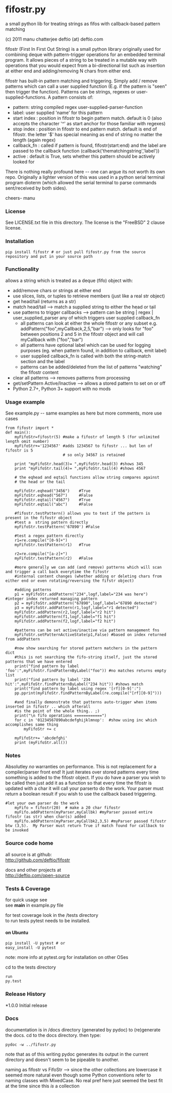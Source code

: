 # fifostr.py
    
a small python lib for treating strings as fifos with callback-based pattern matching

(c) 2011 manu chatterjee    deftio (at) deftio.com

fifostr (First In First Out String) is a small python library originally used for combining deque with pattern-trigger operations for an embedded terminal program.  It allows pieces of a string to be treated in a mutable way with operations that you would expect from a bi-directional list such as insertion at either end and adding/removing N chars from either end.  

fifostr has built-in pattern matching and triggering.  Simply add / remove patterns which can call a user supplied function (E.g. if the pattern is "seen" then trigger the function).  Patterns can be strings, regexes or user-supplied-functions. A pattern consists of:  
  * pattern: string <or> compiled regex <or> user-supplied-parser-function  
  * label: user supplied 'name' for this pattern  
  * start index : position in fifostr to begin pattern match.  default is 0  (also accepts the character '^' as start anchor for those familiar with regexes)
  * stop index : position in fifostr to end pattern match.  default is end of fifostr.  the letter '$' has special meaning as end of string no matter the length  (again regex)
  * callback_fn : called if pattern is found, fifostr(start:end) and the label are passed to the callback function  (callback('thematchingstring','label'))
  * active : default is True, sets whether this pattern should be actively looked for  

There is nothing really profound here -- one can argue its not worth its own repo. Originally a lighter version of this was used in a python serial terminal program dioterm (which allowed the serial terminal to parse commands sent/received by both sides).  

cheers-
manu

### License
See LICENSE.txt file in this directory.   The license is the "FreeBSD" 2 clause license.

### Installation
```
pip install fifostr # or just pull fifostr.py from the source repository and put in your source path  
```


### Functionality   
allows a string which is treated as a deque (fifo) object with:  
  * add/remove chars or strings at either end   
  * use slices, lists, or tuples to retrieve members (just like a real str object)   
  * get head/tail (returns as a str)  
  * match head/tail  --> match a supplied string to either the head or tail  
  * use patterns to trigger callbacks  --> pattern can be string | regex | user_supplied_parser any of which triggers user supplied callback_fn  
    * all patterns can look at either the whole fifostr or any subset e.g. addPattern("foo",myCallback,2,5,"bar") 
        --> only looks for "foo" between positions 2 and 5 in the fifostr   object and will call myCallback with ("foo","bar")  
    * all patterns have optional label which can be used for logging purposes (eg. when pattern found, in addition to callback, emit label)  
    * user supplied callback_fn is called with both the string-match section and the label  
    * patterns can be added/deleted from the list of patterns "watching" the fifostr content
  * clear all patterns --> removes patterns from processing  
  * get/setPattern Active/Inactive  --> allows a stored pattern to set on or off  
  * Python 2.7+, Python 3+ support with no mods  

### Usage example   

See example.py -- same examples as here but more comments, more use cases  
```
from fifostr import *
def main():
    myFifoStr=fifostr(5) #make a fifostr of length 5 (for unlimited length omit number)
    myFifoStr+='1234567' #adds 1234567 to fifostr ... but len of fifostr is 5
                         # so only 34567 is retained
   
    print "myFifoStr.head(3)= ",myFifoStr.head(3) #shows 345
    print "myFifoStr.tail(4)= ",myFifoStr.tail(4) #shows 4567

    # the eqhead and eqtail functions allow string compares against
    # the head or the tail

    myFifoStr.eqhead("3456")    #True
    myFifoStr.eqhead("567")     #False
    myFifoStr.eqtail("4567")    #True
    myFifoStr.eqtail("abc")     #False

    #fifostr.testPattern() allows you to test if the pattern is present in the fifostr object
    #test a  string pattern directly
    myFifoStr.testPattern('67890') #False
    
    #test a regex pattern directly
    r1=re.compile("[0-9]+")
    myFifoStr.testPattern(r1)   #True

    r2=re.compile("[a-z]+")
    myFifoStr.testPattern(r2)   #False

    #more generally we can add (and remove) patterns which will scan and trigger a call back everytime the fifostr 
    #internal content changes (whether adding or deleting chars from either end or even rotating/reversing the fifstr object)

    #adding patterns
    p1 = myFifoStr.addPattern("234",logf,label="234 was here") #integer index returned managing pattern 
    p2 = myFifoStr.addPattern("67890",logf,label="67890 detected")
    p3 = myFifoStr.addPattern(r1,logf,label="r1 detected")
    myFifoStr.addPattern(r2,logf,label="r2 hit")
    myFifoStr.addPattern(f1,logf,label="f1 hit")   
    myFifoStr.addPattern(f2,logf,label="f2 hit")    

    #patterns can be set active/inactive via pattern management fns 
    myFifoStr.setPatternActiveState(p1,False) #based on index returned from addPattern

    #now show searching for stored pattern matchers in the pattern dict
    #this is not searching the fifo-string itself, just the stored patterns that we have entered
    print("find pattern by label 'foo':",myFifoStr.findPatternByLabel("foo")) #no matches returns empty list
    print("find pattern by label '234 hit':",myFifoStr.findPatternByLabel("234 hit")) #shows match
    print("find pattern by label using regex '[rf][0-9]':")
    pp.pprint(myFifoStr.findPatternByLabel(re.compile("[rf][0-9]")))

    #and finally demonstrate that patterns auto-trigger when items inserted in fifostr .. which afterall
    #is the point of the whole thing.. ;)
    print("\n fifo operations ============")
    for c in '01234567890abcdefghijklmnop':  #show using inc which accomplishes same thing
        myFifoStr += c

    myFifoStr+= 'abcdefghi'
    print (myFifoStr.all())

```

### Notes  
Absolutley *no* warranties on performance.  This is not replacement for a compiler/parser front end!  It just iterates over stored patterns every time something is added to the 
fifostr object.  If you do have a parser you wish to be called then just add it as a function so that every time the fifostr is updated with a char it will call your parserto do the work.   Your parser must return a boolean result if you wish to use the callback based triggering.

```
#let your own parser do the work  
    myFifo = fifostr(20)  # make a 20 char fifostr
    myFifo.addPattern(myParser,myCallbk) #myParser passed entire fifostr (as str) when char(s) added
    myFifo.addPattern(myParser,myCallbk2,3,5) #myParser passed fifostr btw (3,5).  My Parser must return True if match found for callback to be invoked

```

### Source code home
all source is at github:  
http://github.com/deftio/fifostr  

docs and other projects at   
http://deftio.com/open-source  

### Tests & Coverage
for quick usage see  
see __main__ in example.py file  

for test coverage look in the /tests directory  
to run tests pytest needs to be installed.  

#### on Ubuntu 
```
pip install -U pytest # or  
easy_install -U pytest  
```
note: more info at pytest.org  for installation on other OSes  

cd to the tests directory  
```
run  
py.test  
```

### Release History  
*1.0.0 Initial release  

### Docs
documentation is in /docs directory (generated by pydoc)
to (re)generate the docs.  cd to the docs directory. then type:
```
pydoc -w ../fifostr.py  
```
note that as of this writing pydoc generates its output in the current directory and doesn't seem to be pipeable to another.  

naming as fifostr vs FifoStr --> since the other collections are lowercase it seemed more natural even though some Python conventions refer to naming classes with MixedCase.  No real pref here just seemed the best fit at the time since this *is* a collection 





